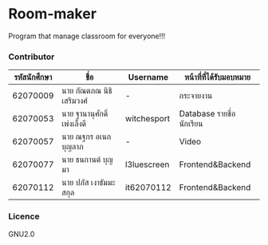 # Room-maker
Program that manage classroom for everyone!!!


### Contributor

| รหัสนักศึกษา 	| ชื่อ                   	| Username    	| หน้าที่ที่ได้รับมอบหมาย     	|
|-----------	|----------------------	|-------------	|----------------------	|
| 62070009  	| นาย กัณตภณ นิธิเสริมวงศ์  	| -| กระจายงาน|
| 62070053  	| นาย ฐานานุศักดิ์ เพ่งเล็งดี 	|witchesport| Database รายชื่อนักเรียน 	|
| 62070057  	| นาย ณฐกร อเนกบุญลาภ   	| -| Video|
| 62070077  	| นาย ธนกานต์ บุญมา   	|l3luescreen|Frontend&Backend|
| 62070112  	| นาย ปภัส เงาธัมมะสกุล   	|it62070112|Frontend&Backend|
### Licence
GNU2.0
